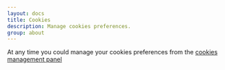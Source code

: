 ```yaml
---
layout: docs
title: Cookies
description: Manage cookies preferences.
group: about
---
```


At any time you could manage your cookies preferences from the <a href="javascript:tarteaucitron.userInterface.openPanel();">cookies management panel</a>